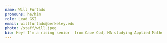 ```yaml
---
name: Will Furtado
pronouns: he/him
role: Lead GSI
email: willfurtado@berkeley.edu
photo: /staff/will.jpeg
bio: Hey! I'm a rising senior  from Cape Cod, MA studying Applied Mathematics and Computer Science. Outside of teaching, you'll likely find me curating Spotify playlists, playing Wii Tennis, or shooting film on my Canon AE-1. I'm incredibly excited to be teaching Data 6 this summer. Reach out with any questions -- any at all!
---
```

